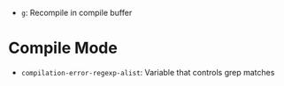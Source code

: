 - `g`: Recompile in compile buffer

# Compile Mode

- `compilation-error-regexp-alist`: Variable that controls grep matches
